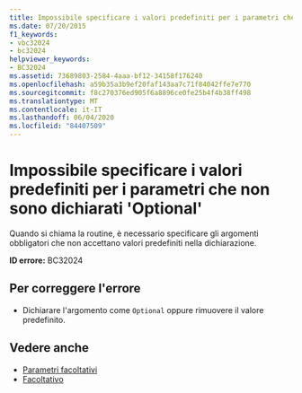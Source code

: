 ```yaml
---
title: Impossibile specificare i valori predefiniti per i parametri che non sono dichiarati 'Optional'
ms.date: 07/20/2015
f1_keywords:
- vbc32024
- bc32024
helpviewer_keywords:
- BC32024
ms.assetid: 73689803-2584-4aaa-bf12-34158f176240
ms.openlocfilehash: a59b35a3b9ef20faf143aa7c71f84042ffe7e770
ms.sourcegitcommit: f8c270376ed905f6a8896ce0fe25b4f4b38ff498
ms.translationtype: MT
ms.contentlocale: it-IT
ms.lasthandoff: 06/04/2020
ms.locfileid: "84407509"
---
```

# <a name="default-values-cannot-be-supplied-for-parameters-that-are-not-declared-optional"></a>Impossibile specificare i valori predefiniti per i parametri che non sono dichiarati 'Optional'
Quando si chiama la routine, è necessario specificare gli argomenti obbligatori che non accettano valori predefiniti nella dichiarazione.  
  
 **ID errore:** BC32024  
  
## <a name="to-correct-this-error"></a>Per correggere l'errore  
  
- Dichiarare l'argomento come `Optional` oppure rimuovere il valore predefinito.  
  
## <a name="see-also"></a>Vedere anche

- [Parametri facoltativi](../programming-guide/language-features/procedures/optional-parameters.md)
- [Facoltativo](../language-reference/modifiers/optional.md)
